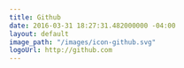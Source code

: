 ```yaml
---
title: Github
date: 2016-03-31 18:27:31.482000000 -04:00
layout: default
image_path: "/images/icon-github.svg"
logoUrl: http://github.com
---
```


